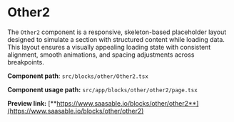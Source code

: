 # Other2

The `Other2` component is a responsive, skeleton-based placeholder layout designed to simulate a section with structured content while loading data. This layout ensures a visually appealing loading state with consistent alignment, smooth animations, and spacing adjustments across breakpoints.

**Component path**: `src/blocks/other/Other2.tsx`

**Component usage path:**  `src/app/blocks/other/other2/page.tsx`

**Preview link:** [**https://www.saasable.io/blocks/other/other2**](https://www.saasable.io/blocks/other/other2)

